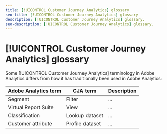 ```yaml
---
title: [!UICONTROL Customer Journey Analytics] glossary
seo-title: [!UICONTROL Customer Journey Analytics] glossary
description: [!UICONTROL Customer Journey Analytics] glossary.
seo-description: [!UICONTROL Customer Journey Analytics] glossary.
---
```


# [!UICONTROL Customer Journey Analytics] glossary

Some [!UICONTROL Customer Journey Analytics] terminology in Adobe Analytics differs from how it has traditionally been used in Adobe Analytics:

|Adobe Analytics term|CJA term|Description|
|---|---|---|
|Segment| Filter|...|
|Virtual Report Suite|View|...|
|Classification|Lookup dataset|...|
|Customer attribute|Profile dataset|...|
